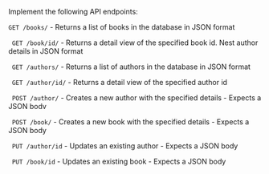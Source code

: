 Implement the following API endpoints:

<p><code>GET /books/</code> - Returns a list of books in the database in JSON format</p>
<p><code> GET /book/id/</code> - Returns a detail view of the specified book id. Nest author details in JSON format</p>
<p><code> GET /authors/</code> - Returns a list of authors in the database in JSON format</p>
<p><code> GET /author/id/</code> - Returns a detail view of the specified author id</p>
<p><code> POST /author/</code> - Creates a new author with the specified details - Expects a JSON bodv</p>
<p><code> POST /book/</code> - Creates a new book with the specified details - Expects a JSON body</p>
<p><code> PUT /author/id</code> - Updates an existing author - Expects a JSON body</p>
<p><code> PUT /book/id</code> - Updates an existing book - Expects a JSON body</p>
